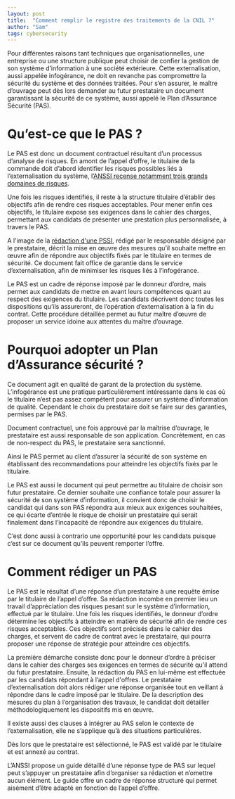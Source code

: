 ```yaml
---
layout: post
title:  "Comment remplir le registre des traitements de la CNIL ?"
author: "Sam"
tags: cybersecurity
---
```


Pour différentes raisons tant techniques que organisationnelles, une entreprise ou une structure publique peut choisir de confier la gestion de son système d’information à une société extérieure. Cette externalisation, aussi appelée infogérance, ne doit en revanche pas compromettre la sécurité du système et des données traitées.
Pour s’en assurer, le maître d’ouvrage peut dès lors demander au futur prestataire un document garantissant la sécurité de ce système, aussi appelé le Plan d’Assurance Sécurité (PAS).
 
# Qu’est-ce que le PAS ?
Le PAS est donc un document contractuel résultant d’un processus d’analyse de risques. En amont de l’appel d’offre, le titulaire de la commande doit d’abord identifier les risques possibles liés à l’externalisation du système, l’[ANSSI recense notamment trois grands domaines de risques](https://www.ssi.gouv.fr/guide/externalisation-et-securite-des-systemes-dinformation-un-guide-pour-maitriser-les-risques/).

Une fois les risques identifiés, il reste à la structure titulaire d’établir des objectifs afin de rendre ces risques acceptables. Pour mener enfin ces objectifs, le titulaire expose ses exigences dans le cahier des charges, permettant aux candidats de présenter une prestation plus personnalisée, à travers le PAS.

A l'image de la [rédaction d'une PSSI](https://indatable.com/redaction-dune-pssi/), rédigé par le responsable désigné par le prestataire, décrit la mise en œuvre des mesures qu’il souhaite mettre en œuvre afin de répondre aux objectifs fixés par le titulaire en termes de sécurité. Ce document fait office de garantie dans le service d’externalisation, afin de minimiser les risques liés à l’infogérance.

Le PAS est un cadre de réponse imposé par le donneur d’ordre, mais permet aux candidats de mettre en avant leurs compétences quant au respect des exigences du titulaire. Les candidats décrivent donc toutes les dispositions qu’ils assureront, de l’opération d’externalisation à la fin du contrat. Cette procédure détaillée permet au futur maître d’œuvre de proposer un service idoine aux attentes du maître d’ouvrage.
 
# Pourquoi adopter un Plan d’Assurance sécurité ?
Ce document agit en qualité de garant de la protection du système. L’infogérance est une pratique particulièrement intéressante dans le cas où le titulaire n’est pas assez compétent pour assurer un système d’information de qualité. Cependant le choix du prestataire doit se faire sur des garanties, permises par le PAS.

Document contractuel, une fois approuvé par la maîtrise d’ouvrage, le prestataire est aussi responsable de son application. Concrètement, en cas de non-respect du PAS, le prestataire sera sanctionné.

Ainsi le PAS permet au client d’assurer la sécurité de son système en établissant des recommandations pour atteindre les objectifs fixés par le titulaire.

Le PAS est aussi le document qui peut permettre au titulaire de choisir son futur prestataire. Ce dernier souhaite une confiance totale pour assurer la sécurité de son système d’information, il convient donc de choisir le candidat qui dans son PAS répondra aux mieux aux exigences souhaitées, ce qui écarte d’entrée le risque de choisir un prestataire qui serait finalement dans l’incapacité de répondre aux exigences du titulaire.

C’est donc aussi à contrario une opportunité pour les candidats puisque c’est sur ce document qu’ils peuvent remporter l’offre.

# Comment rédiger un PAS
Le PAS est le résultat d’une réponse d’un prestataire à une requête émise par le titulaire de l’appel d’offre. Sa rédaction incombe en premier lieu un travail d’appréciation des risques pesant sur le système d’information, effectué par le titulaire. Une fois les risques identifiés, le donneur d’ordre détermine les objectifs à atteindre en matière de sécurité afin de rendre ces risques acceptables. Ces objectifs sont précisés dans le cahier des charges, et servent de cadre de contrat avec le prestataire, qui pourra proposer une réponse de stratégie pour atteindre ces objectifs.

La première démarche consiste donc pour le donneur d’ordre à préciser dans le cahier des charges ses exigences en termes de sécurité qu’il attend du futur prestataire. 
Ensuite, la rédaction du PAS en lui-même est effectuée par les candidats répondant à l’appel d'offres.
Le prestataire d’externalisation doit alors rédiger une réponse organisée tout en veillant à répondre dans le cadre imposé par le titulaire. De la description des mesures du plan à l’organisation des travaux, le candidat doit détailler méthodologiquement les dispositifs mis en œuvre. 

Il existe aussi des clauses à intégrer au PAS selon le contexte de l’externalisation, elle ne s’applique qu’à des situations particulières.

Dès lors que le prestataire est sélectionné, le PAS est validé par le titulaire et est annexé au contrat.

L’ANSSI propose un guide détaillé d’une réponse type de PAS sur lequel peut s’appuyer un prestataire afin d’organiser sa rédaction et n’omettre aucun élément. Le guide offre un cadre de réponse structuré qui permet aisément d’être adapté en fonction de l’appel d’offre.